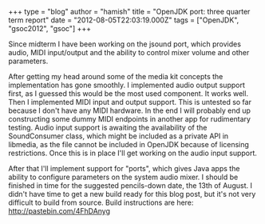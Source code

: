 +++
type = "blog"
author = "hamish"
title = "OpenJDK port: three quarter term report"
date = "2012-08-05T22:03:19.000Z"
tags = ["OpenJDK", "gsoc2012", "gsoc"]
+++

Since midterm I have been working on the jsound port, which provides audio, MIDI input/output and the ability to control mixer volume and other parameters.

After getting my head around some of the media kit concepts the implementation has gone smoothly. I implemented audio output support first, as I guessed this would be the most used component. It works well. Then I implemented MIDI input and output support. This is untested so far because I don't have any MIDI hardware. In the end I will probably end up constructing some dummy MIDI endpoints in another app for rudimentary testing. Audio input support is awaiting the availability of the SoundConsumer class, which might be included as a private API in libmedia, as the file cannot be included in OpenJDK because of licensing restrictions. Once this is in place I'll get working on the audio input support.

After that I'll implement support for "ports", which gives Java apps the ability to configure parameters on the system audio mixer. I should be finished in time for the suggested pencils-down date, the 13th of August. I didn't have time to get a new build ready for this blog post, but it's not very difficult to build from source. Build instructions are here: http://pastebin.com/4FhDAnyg